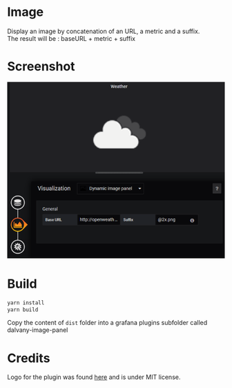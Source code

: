 # Image
Display an image by concatenation of an URL, a metric and a suffix.  
The result will be : baseURL + metric + suffix

# Screenshot
![screenshot](screenshot.png)

# Build
```
yarn install
yarn build
```
Copy the content of `dist` folder into a grafana plugins subfolder called dalvany-image-panel

# Credits
Logo for the plugin was found [here](https://www.iconfinder.com/icons/211677/image_icon) and is under MIT license.
